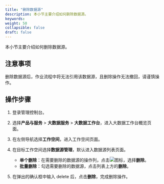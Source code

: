 ```yaml
---
title: "删除数据源"
description: 本小节主要介绍如何删除数据源。 
keywords: 
weight: 50
collapsible: false
draft: false
---
```


本小节主要介绍如何删除数据源。

## 注意事项

删除数据源后，作业流程中将无法引用该数据源，且删除操作无法撤回，请谨慎操作。

## 操作步骤

1. 登录管理控制台。
2. 选择**产品与服务** > **大数据服务** > **大数据工作台**，进入大数据工作台概览页面。
3. 在左侧导航选择**工作空间**，进入工作空间页面。
4. 在目标工作空间选择**数据源管理**，默认进入数据源列表页面。
   
    - **单个删除**：在需要删除的数据源的操作列，点击![](/bigdata/dataomnis/_images/icon_more.png)图标，选择**删除**。    
    - **批量删除**：勾选需要删除的数据源，点击列表上方的**删除**。

5. 在弹出的确认框中输入 delete 后，点击**删除**，完成删除操作。
